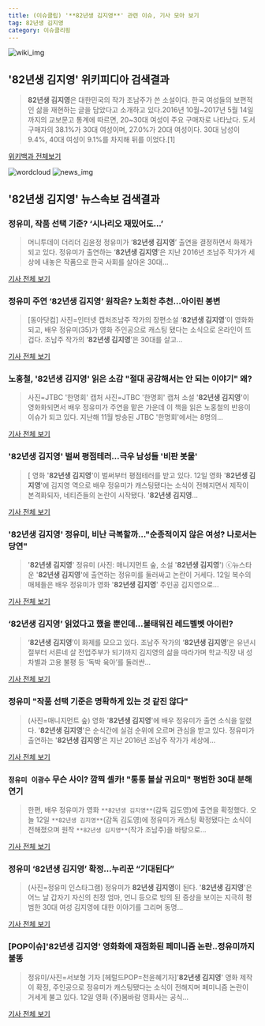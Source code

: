 ```yaml
---
title: (이슈클립) '**82년생 김지영**' 관련 이슈, 기사 모아 보기
tag: 82년생 김지영
category: 이슈클리핑
---
```

![wiki_img](https://user-images.githubusercontent.com/42597476/44503234-41136a80-a6d0-11e8-9071-6fc6418eafe4.png)
## **'**82년생 김지영**'** 위키피디아 검색결과
>**82년생 김지영**은 대한민국의 작가 조남주가 쓴 소설이다. 한국 여성들의 보편적인 삶을 재현하는 글을 담았다고 소개하고 있다.2016년 10월~2017년 5월 14일까지의 교보문고 통계에 따르면, 20~30대 여성이 주요 구매자로 나타났다. 도서 구매자의 38.1%가 30대 여성이며, 27.0%가 20대 여성이다. 30대 남성이 9.4%, 40대 여성이 9.1%를 차지해 뒤를 이었다.[1]

<a href="https://ko.wikipedia.org/wiki/82년생 김지영" target="_blank">위키백과 전체보기</a>

![wordcloud](https://s3.ap-northeast-2.amazonaws.com/lyrics101-wordcloud/2018-09-12-1536752161.png)
![news_img](https://user-images.githubusercontent.com/42597476/44507050-1206f400-a6e4-11e8-8d98-7ffbfebb353f.png)
## **'**82년생 김지영**'** 뉴스속보 검색결과
### 정유미, 작품 선택 기준? ‘시나리오 재밌어도...’

>머니투데이 더리더 김윤정 정유미가 ‘**82년생 김지영**’ 출연을 결정하면서 화제가 되고 있다. 정유미가 출연하는 ‘**82년생 김지영**’은 지난 2016년 조남주 작가가 세상에 내놓은 작품으로 한국 사회를 살아온 30대...

<a href="http://theleader.mt.co.kr/articleView.html?no=2018091220007834824" target="_blank">기사 전체 보기</a>

### 정유미 주연 ‘**82년생 김지영**’ 원작은? 노회찬 추천…아이린 봉변

>[동아닷컴] 사진=인터넷 캡처조남주 작가의 장편소설 ‘**82년생 김지영**’이 영화화되고, 배우 정유미(35)가 영화 주인공으로 캐스팅 됐다는 소식으로 온라인이 뜨겁다. 조남주 작가의 ‘**82년생 김지영**’은 30대를 살고...

<a href="http://news.donga.com/3/all/20180912/91948546/2" target="_blank">기사 전체 보기</a>

### 노홍철, '**82년생 김지영**' 읽은 소감 "절대 공감해서는 안 되는 이야기" 왜?

>사진=JTBC '한명회' 캡처 사진=JTBC '한명회' 캡처 소설 '**82년생 김지영**'이 영화화되면서 배우 정유미가 주연을 맡은 가운데 이 책을 읽은 노홍철의 반응이 이슈가 되고 있다. 지난해 11월 방송된 JTBC '한명회'에서는 8명의...

<a href="http://www.joongboo.com/news/articleView.html?idxno=1286708" target="_blank">기사 전체 보기</a>

### '**82년생 김지영**' 벌써 평점테러…극우 남성들 '비판 봇물'

>[ 영화 '**82년생 김지영**'이 벌써부터 평점테러를 받고 있다. 12일 영화 '**82년생 김지영**'에 김지영 역으로 배우 정유미가 캐스팅됐다는 소식이 전해지면서 제작이 본격화되자, 네티즌들의 논란이 시작됐다. '**82년생 김지영**...

<a href="http://www.mydaily.co.kr/new_yk/html/read.php?newsid=201809122015825017&ext=na" target="_blank">기사 전체 보기</a>

### '**82년생 김지영**' 정유미, 비난 극복할까…"순종적이지 않은 여성? 나로서는 당연"

>'**82년생 김지영**' 정유미 (사진: 매니지먼트 숲, 소설 '**82년생 김지영**') ⓒ뉴스타운 '**82년생 김지영**'에 출연하는 정유미를 둘러싸고 논란이 거세다. 12일 복수의 매체들은 배우 정유미가 영화 '**82년생 김지영**' 주인공 김지영으로...

<a href="http://www.newstown.co.kr/news/articleView.html?idxno=340271" target="_blank">기사 전체 보기</a>

### ‘**82년생 김지영**’ 읽었다고 했을 뿐인데…불태워진 레드벨벳 아이린?

>‘**82년생 김지영**’이 화제를 모으고 있다. 조남주 작가의 ‘**82년생 김지영**’은 유년시절부터 서른네 살 전업주부가 되기까지 김지영의 삶을 따라가며 학교·직장 내 성차별과 고용 불평 등 ‘독박 육아’를 둘러싼...

<a href="http://daily.hankooki.com/lpage/entv/201809/dh20180912180442139020.htm" target="_blank">기사 전체 보기</a>

### 정유미 "작품 선택 기준은 명확하게 있는 것 같진 않다"

>(사진=매니지먼트 숲) 영화 '**82년생 김지영**'에 배우 정유미가 출연 소식을 알렸다. '**82년생 김지영**'은 순식간에 실검 순위에 오르며 관심을 받고 있다. 정유미가 출연하는 '**82년생 김지영**'은 지난 2016년 조남주 작가가 세상에...

<a href="http://www.anewsa.com/detail.php?number=1372989&thread=07r05" target="_blank">기사 전체 보기</a>

### `정유미 이광수` 무슨 사이? 깜찍 셀카! "통통 볼살 귀요미" 평범한 30대 분해 연기

>한편, 배우 정유미가 영화 `**82년생 김지영**`(감독 김도영)에 출연을 확정했다. 오늘 12일 `**82년생 김지영**`(감독 김도영)에 정유미가 캐스팅 확정됐다는 소식이 전해졌으며 원작 `**82년생 김지영**`(작가 조남주)을 바탕으로...

<a href="http://www.biztribune.co.kr/news/view.php?no=73850" target="_blank">기사 전체 보기</a>

### 정유미 ‘**82년생 김지영**’ 확정...누리꾼 “기대된다”

>(사진=정유미 인스타그램) 정유미가 **82년생 김지영**이 된다.   '**82년생 김지영**'은 어느 날 갑자기 자신의 친정 엄마, 언니 등으로 빙의 된 증상을 보이는 지극히 평범한 30대 여성 김지영에 대한 이야기를 그리며 동명...

<a href="http://www.etnews.com/20180912000181" target="_blank">기사 전체 보기</a>

### [POP이슈]'**82년생 김지영**' 영화화에 재점화된 페미니즘 논란..정유미까지 불똥

>정유미/사진=서보형 기자 [헤럴드POP=천윤혜기자]'**82년생 김지영**' 영화 제작이 확정, 주인공으로 정유미가 캐스팅됐다는 소식이 전해지며 페미니즘 논란이 거세게 불고 있다. 12일 영화 (주)봄바람 영화사는 공식...

<a href="http://biz.heraldcorp.com/view.php?ud=201809121334535513516_1" target="_blank">기사 전체 보기</a>


